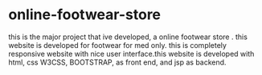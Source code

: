 # online-footwear-store
this  is the major project that ive developed, a online footwear store . this website is developed for footwear for med only. this is completely responsive website with nice user interface.this website is  developed with html, css W3CSS, BOOTSTRAP,  as front end,  and jsp as backend.
